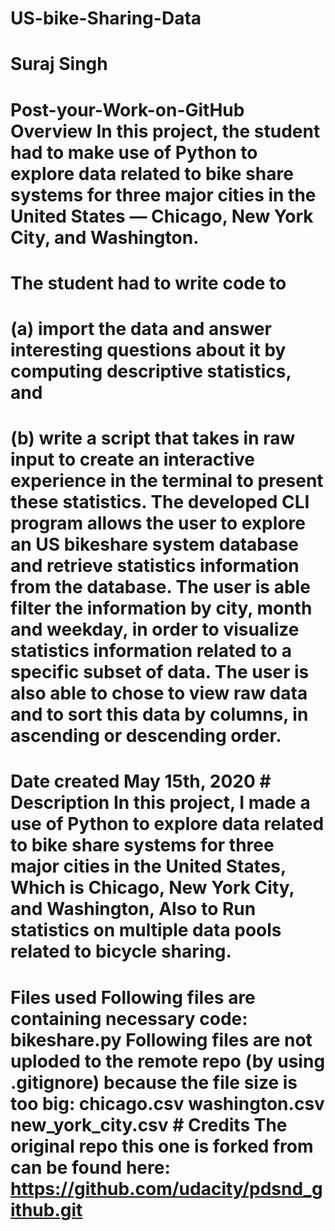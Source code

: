 # US-bike-Sharing-Data
# Suraj Singh  #
# Post-your-Work-on-GitHub Overview In this project, the student had to make use of Python to explore data related to bike share systems for three major cities in the United States — Chicago, New York City, and Washington. 
# The student had to write code to 
# (a) import the data and answer interesting questions about it by computing descriptive statistics, and 
# (b) write a script that takes in raw input to create an interactive experience in the terminal to present these statistics.  The developed CLI program allows the user to explore an US bikeshare system database and retrieve statistics information from the database. The user is able filter the information by city, month and weekday, in order to visualize statistics information related to a specific subset of data. The user is also able to chose to view raw data and to sort this data by columns, in ascending or descending order.
# Date created May 15th, 2020  # Description In this project, I made a use of Python to explore data related to bike share systems for three major cities in the United States, Which is Chicago, New York City, and Washington, Also to Run statistics on multiple data pools related to bicycle sharing.
# Files used Following files are containing necessary code: bikeshare.py  Following files are not uploded to the remote repo (by using .gitignore) because the file size is too big: chicago.csv washington.csv new_york_city.csv  # Credits The original repo this one is forked from can be found here: https://github.com/udacity/pdsnd_github.git
